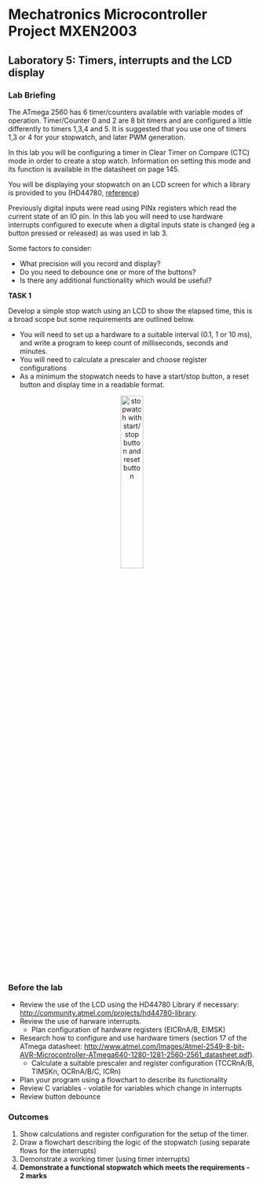 # Mechatronics Microcontroller Project MXEN2003

## Laboratory 5: Timers, interrupts and the LCD display

### Lab Briefing

The ATmega 2560 has 6 timer/counters available with variable modes of operation. Timer/Counter 0 and 2 are 8 bit timers and are configured a little differently to timers 1,3,4 and 5. It is suggested that you use one of timers 1,3 or 4 for your stopwatch, and later PWM generation.

In this lab you will be configuring a timer in Clear Timer on Compare (CTC) mode in order to create a stop watch. Information on setting this mode and its function is available in the datasheet on page 145.

You will be displaying your stopwatch on an LCD screen for which a library is provided to you (HD44780, [reference](http://community.atmel.com/projects/hd44780-library.))

Previously digital inputs were read using PINx registers which read the current state of an IO pin. In this lab you will need to use hardware interrupts configured to execute when a digital inputs state is changed (eg a button pressed or released) as was used in lab 3.

Some factors to consider:
- What precision will you record and display?
- Do you need to debounce one or more of the buttons?
- Is there any additional functionality which would be useful?

**TASK 1**

Develop a simple stop watch using an LCD to show the elapsed time, this is a broad scope but some requirements are outlined below.
  - You will need to set up a hardware to a suitable interval (0.1, 1 or 10 ms), and write a program to keep count of milliseconds, seconds and minutes.
  - You will need to calculate a prescaler and choose register configurations
  - As a minimum the stopwatch needs to have a start/stop button, a reset button and display time in a readable format.

<p align="center"> <img src="https://cdn.rawgit.com/mxeng/mcp-docs/58d989b29e79487f61872b26bb9f59bde3d672a8/labs/stopwatch.svg" alt="stopwatch with start/stop button and reset button" width="30%"> </p>

### Before the lab

- Review the use of the LCD using the HD44780 Library if necessary: http://community.atmel.com/projects/hd44780-library.
- Review the use of harware interrupts.
  - Plan configuration of hardware registers (EICRnA/B, EIMSK)
- Research how to configure and use hardware timers (section 17 of the ATmega datasheet: http://www.atmel.com/Images/Atmel-2549-8-bit-AVR-Microcontroller-ATmega640-1280-1281-2560-2561_datasheet.pdf).
  - Calculate a suitable prescaler and register configuration (TCCRnA/B, TIMSKn, OCRnA/B/C, ICRn)
- Plan your program using a flowchart to describe its functionality
- Review C variables - volatile for variables which change in interrupts
- Review button debounce

### Outcomes

1. Show calculations and register configuration for the setup of the timer.
2. Draw a flowchart describing the logic of the stopwatch (using separate flows for the interrupts)
3. Demonstrate a working timer (using timer interrupts)
4. **Demonstrate a functional stopwatch which meets the requirements - 2 marks**

